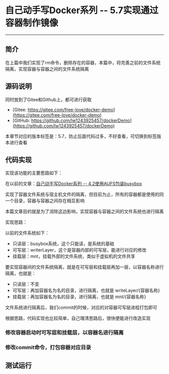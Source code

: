 # 自己动手写Docker系列 -- 5.7实现通过容器制作镜像
***

## 简介
在上篇中我们实现了rm命令，删除存在的容器，本篇中，将完善之前的文件系统隔离，实现容器与容器之间的文件系统隔离

## 源码说明
同时放到了Gitee和Github上，都可进行获取

- [Gitee: https://gitee.com/free-love/docker-demo](https://gitee.com/free-love/docker-demo)
- [GitHub: https://github.com/lw1243925457/dockerDemo](https://github.com/lw1243925457/dockerDemo)

本章节对应的版本标签是：5.7，防止后面代码过多，不好查看，可切换到标签版本进行查看

## 代码实现
实现该功能的主要思路如下：

在以前的文章：[自己动手写Docker系列 -- 4.2使用AUFS包装busybox](https://juejin.cn/post/7082873999872491527)

实现了容器文件系统与宿主机文件的隔离，但目前为止，所有的容器都是使用的同一个目录，容器与容器之间存在相互影响

本篇文章目的就是为了消除这边影响，实现容器与容器之间的文件系统也进行隔离

实现思路：

以前的文件系统如下：

- 只读层：busybox系统，这个只能读，是系统的基础
- 可写层：writerLayer，这个是容器内部的可写层，能进行对应的修改
- 挂载层：mnt，挂载外部的文件系统，类似于虚拟机的文件共享

要实现容器间的文件系统隔离，就是在可写层和挂载层再加一层，以容器名称进行隔离，也就是：

- 只读层：不变
- 可写层：再加容器名为名的目录，进行隔离，也就是 writeLayer/{容器名称}
- 挂载层：再加容器名为名的目录，进行隔离，也就是 mnt/{容器名称}

文件系统进行隔离后，我们commit的时候，对应的对容器可写层进程打包即可

根据思路，代码实现也比较简单，自己理清思路后，很快便能进行改造实现

### 修改容器启动时可写层和挂载层，以容器名进行隔离

### 修改commit命令，打包容器对应目录

## 测试运行
